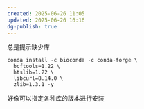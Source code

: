 ```yaml
---
created: 2025-06-26 11:05
updated: 2025-06-26 16:16
dg-publish: true
---
```


总是提示缺少库



```
conda install -c bioconda -c conda-forge \
  bcftools=1.22 \
  htslib=1.22 \
  libcurl=8.14.0 \
  zlib=1.3.1 -y
```

好像可以指定各种库的版本进行安装
